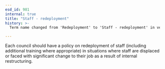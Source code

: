 ```yaml
---
esd_id: 981
internal: true
title: "Staff - redeployment"
history: >-
  Term name changed from 'Redeployment' to 'Staff - redeployment' in version 3.00.  Scope notes added in version 3.01.

---
```


Each council should have a policy on redeployment of staff (including additional training where appropriate) in situations where staff are displaced or faced with significant change to their job as a result of internal restructuring.

